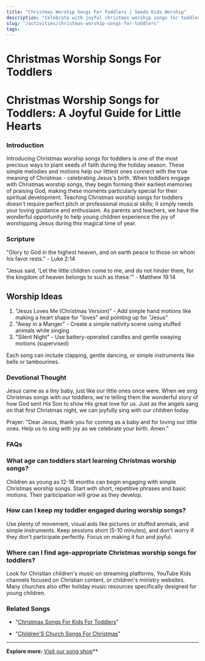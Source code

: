 ```yaml
---
title: "Christmas Worship Songs For Toddlers | Seeds Kids Worship"
description: "Celebrate with joyful christmas worship songs for toddlers featuring biblical Christmas themes. Holiday worship music for children and families."
slug: "/activities/christmas-worship-songs-for-toddlers"
tags:
---
```


# Christmas Worship Songs For Toddlers

# Christmas Worship Songs for Toddlers: A Joyful Guide for Little Hearts

### Introduction
Introducing Christmas worship songs for toddlers is one of the most precious ways to plant seeds of faith during the holiday season. These simple melodies and motions help our littlest ones connect with the true meaning of Christmas - celebrating Jesus's birth. When toddlers engage with Christmas worship songs, they begin forming their earliest memories of praising God, making these moments particularly special for their spiritual development. Teaching Christmas worship songs for toddlers doesn't require perfect pitch or professional musical skills; it simply needs your loving guidance and enthusiasm. As parents and teachers, we have the wonderful opportunity to help young children experience the joy of worshipping Jesus during this magical time of year.

### Scripture
"Glory to God in the highest heaven, and on earth peace to those on whom his favor rests." - Luke 2:14

"Jesus said, 'Let the little children come to me, and do not hinder them, for the kingdom of heaven belongs to such as these.'" - Matthew 19:14

## Worship Ideas
1. "Jesus Loves Me (Christmas Version)" - Add simple hand motions like making a heart shape for "loves" and pointing up for "Jesus"
2. "Away in a Manger" - Create a simple nativity scene using stuffed animals while singing
3. "Silent Night" - Use battery-operated candles and gentle swaying motions (supervised)

Each song can include clapping, gentle dancing, or simple instruments like bells or tambourines.

### Devotional Thought
Jesus came as a tiny baby, just like our little ones once were. When we sing Christmas songs with our toddlers, we're telling them the wonderful story of how God sent His Son to show His great love for us. Just as the angels sang on that first Christmas night, we can joyfully sing with our children today.

Prayer: "Dear Jesus, thank you for coming as a baby and for loving our little ones. Help us to sing with joy as we celebrate your birth. Amen."

### FAQs

### What age can toddlers start learning Christmas worship songs?
Children as young as 12-18 months can begin engaging with simple Christmas worship songs. Start with short, repetitive phrases and basic motions. Their participation will grow as they develop.

### How can I keep my toddler engaged during worship songs?
Use plenty of movement, visual aids like pictures or stuffed animals, and simple instruments. Keep sessions short (5-10 minutes), and don't worry if they don't participate perfectly. Focus on making it fun and joyful.

### Where can I find age-appropriate Christmas worship songs for toddlers?
Look for Christian children's music on streaming platforms, YouTube Kids channels focused on Christian content, or children's ministry websites. Many churches also offer holiday music resources specifically designed for young children.

### Related Songs

- "[Christmas Songs For Kids For Toddlers](/activities/christmas-songs-for-kids-for-toddlers/)"

- "[Children'S Church Songs For Christmas](/activities/children-s-church-songs-for-christmas/)"

---

**Explore more:** [Visit our song shop](https://seedskidsworship.com/shop)**

<!-- Schema Markup -->
<script type="application/ld+json">
{
  "@context": "https://schema.org",
  "@type": "MusicRecording",
  "name": "Christmas Worship Songs For Toddlers",
  "byArtist": {
    "@type": "MusicGroup",
    "name": "Seeds Kids Worship"
  },
  "isFamilyFriendly": true,
  "url": "https://seedskidsworship.com/activities/christmas-worship-songs-for-toddlers/"
}
</script>